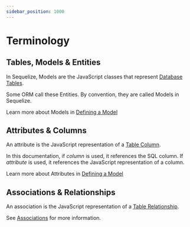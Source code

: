 ```yaml
---
sidebar_position: 1000
---
```


# Terminology

## Tables, Models & Entities

In Sequelize, Models are the JavaScript classes that represent [Database Tables](https://en.wikipedia.org/wiki/Table_(database)).

Some ORM call these Entities. By convention, they are called Models in Sequelize.

Learn more about Models in [Defining a Model](./models/defining-models.mdx)

## Attributes & Columns

An attribute is the JavaScript representation of a [Table Column](https://en.wikipedia.org/wiki/Column_(database)).

In this documentation, if *column* is used, it references the SQL column. If *attribute* is used, it references the JavaScript representation of a column.

Learn more about Attributes in [Defining a Model](./models/defining-models.mdx)

## Associations & Relationships

An association is the JavaScript representation of a [Table Relationship](https://en.wikipedia.org/wiki/Entity%E2%80%93relationship_model).

See [Associations](./associations/basics.md) for more information.
